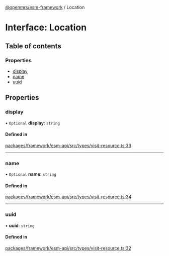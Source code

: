 [@openmrs/esm-framework](../API.md) / Location

# Interface: Location

## Table of contents

### Properties

- [display](Location.md#display)
- [name](Location.md#name)
- [uuid](Location.md#uuid)

## Properties

### display

• `Optional` **display**: `string`

#### Defined in

[packages/framework/esm-api/src/types/visit-resource.ts:33](https://github.com/kirwea/openmrs-esm-core/blob/main/packages/framework/esm-api/src/types/visit-resource.ts#L33)

___

### name

• `Optional` **name**: `string`

#### Defined in

[packages/framework/esm-api/src/types/visit-resource.ts:34](https://github.com/kirwea/openmrs-esm-core/blob/main/packages/framework/esm-api/src/types/visit-resource.ts#L34)

___

### uuid

• **uuid**: `string`

#### Defined in

[packages/framework/esm-api/src/types/visit-resource.ts:32](https://github.com/kirwea/openmrs-esm-core/blob/main/packages/framework/esm-api/src/types/visit-resource.ts#L32)
